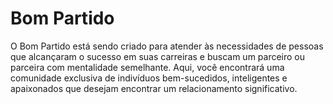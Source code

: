 # Bom Partido
O Bom Partido está sendo criado para atender às necessidades de pessoas que alcançaram o sucesso em suas carreiras e buscam um parceiro ou parceira com mentalidade semelhante. Aqui, você encontrará uma comunidade exclusiva de indivíduos bem-sucedidos, inteligentes e apaixonados que desejam encontrar um relacionamento significativo.
